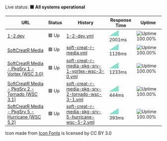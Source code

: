 Live status: <!--live status--> **🟩 All systems operational**

<!--start: status pages-->

| URL | Status | History | Response Time | Uptime |
| --- | ------ | ------- | ------------- | ------ |
| [1-2.dev](https://1-2.dev) | 🟩 Up | [1-2-dev.yml](https://github.com/softcreatr/statuspage/commits/main/history/1-2-dev.yml) | <img alt="Response time graph" src="./graphs/1-2-dev.png" height="20"> 2001ms | ![Uptime 100.00%](https://img.shields.io/endpoint?url=https%3A%2F%2Fraw.githubusercontent.com%2Fsoftcreatr%2Fstatuspage%2Fmain%2Fapi%2F1-2-dev%2Fuptime.json)
| [SoftCreatR Media](https://www.softcreatr.com) | 🟩 Up | [soft-creat-r-media.yml](https://github.com/softcreatr/statuspage/commits/main/history/soft-creat-r-media.yml) | <img alt="Response time graph" src="./graphs/soft-creat-r-media.png" height="20"> 1126ms | ![Uptime 100.00%](https://img.shields.io/endpoint?url=https%3A%2F%2Fraw.githubusercontent.com%2Fsoftcreatr%2Fstatuspage%2Fmain%2Fapi%2Fsoft-creat-r-media%2Fuptime.json)
| [SoftCreatR Media - PkgSrv 1 - Vortex (WSC 3.0)](https://shop.softcreatr.com/update/1-vortex/) | 🟩 Up | [soft-creat-r-media-pkg-srv-1-vortex-wsc-3-0.yml](https://github.com/softcreatr/statuspage/commits/main/history/soft-creat-r-media-pkg-srv-1-vortex-wsc-3-0.yml) | <img alt="Response time graph" src="./graphs/soft-creat-r-media-pkg-srv-1-vortex-wsc-3-0.png" height="20"> 1233ms | ![Uptime 100.00%](https://img.shields.io/endpoint?url=https%3A%2F%2Fraw.githubusercontent.com%2Fsoftcreatr%2Fstatuspage%2Fmain%2Fapi%2Fsoft-creat-r-media-pkg-srv-1-vortex-wsc-3-0%2Fuptime.json)
| [SoftCreatR Media - PkgSrv 2 - Tornado (WSC 3.1)](https://shop.softcreatr.com/update/2-tornado/) | 🟩 Up | [soft-creat-r-media-pkg-srv-2-tornado-wsc-3-1.yml](https://github.com/softcreatr/statuspage/commits/main/history/soft-creat-r-media-pkg-srv-2-tornado-wsc-3-1.yml) | <img alt="Response time graph" src="./graphs/soft-creat-r-media-pkg-srv-2-tornado-wsc-3-1.png" height="20"> 444ms | ![Uptime 100.00%](https://img.shields.io/endpoint?url=https%3A%2F%2Fraw.githubusercontent.com%2Fsoftcreatr%2Fstatuspage%2Fmain%2Fapi%2Fsoft-creat-r-media-pkg-srv-2-tornado-wsc-3-1%2Fuptime.json)
| [SoftCreatR Media - PkgSrv 5 - Hurricane (WSC 5.2)](https://shop.softcreatr.com/update/5-hurricane/) | 🟩 Up | [soft-creat-r-media-pkg-srv-5-hurricane-wsc-5-2.yml](https://github.com/softcreatr/statuspage/commits/main/history/soft-creat-r-media-pkg-srv-5-hurricane-wsc-5-2.yml) | <img alt="Response time graph" src="./graphs/soft-creat-r-media-pkg-srv-5-hurricane-wsc-5-2.png" height="20"> 393ms | ![Uptime 100.00%](https://img.shields.io/endpoint?url=https%3A%2F%2Fraw.githubusercontent.com%2Fsoftcreatr%2Fstatuspage%2Fmain%2Fapi%2Fsoft-creat-r-media-pkg-srv-5-hurricane-wsc-5-2%2Fuptime.json)

<!--end: status pages-->

Icon made from [Icon Fonts](http://www.onlinewebfonts.com/icon) is licensed by CC BY 3.0
